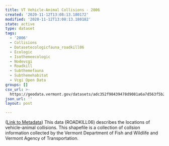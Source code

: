 ```yaml
---
title: VT Vehicle-Animal Collisions - 2006
created: '2020-11-12T13:08:13.180172'
modified: '2020-11-12T13:08:13.180182'
state: active
type: dataset
tags:
  - '2006'
  - Collisions
  - Datasetecologicfauna_roadkill06
  - Ecologic
  - Isothemeecologic
  - Nodevcgi
  - Roadkill
  - Subthemefauna
  - Subthemehabitat
  - Vcgi Open Data
groups: []
csv_url: >-
  https://geodata.vermont.gov/datasets/adc352f98439478d9081a6a7d563f5b2_10.csv?outSR=%7B%22latestWkid%22%3A32145%2C%22wkid%22%3A32145%7D
json_url: ''
layout: post

---
```

(<a href='http://maps.vcgi.vermont.gov/gisdata/metadata/EcologicFauna_ROADKILL06.htm' target='_blank'>Link to Metadata</a>) This data (ROADKILL06) describes the locations of vehicle-animal collisions. This shapefile is a collection of collsion information collected by the Vermont Department of Fish and Wildlife and Vermont Agency of Transportation.

